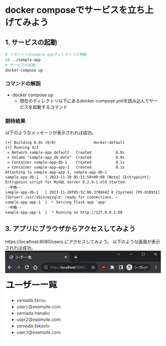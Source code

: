 # docker composeでサービスを立ち上げてみよう
## 1. サービスの起動

```bash
# リポジトリのsample-appディレクトリに移動
cd ../sample-app
# サービスの起動
docker-compose up
```

### コマンドの解説
- docker compose up
    - 現在のディレクトリ以下にあるdocker-compose.ymlを読み込んでサービスを起動するコマンド

### 期待結果
以下のようなメッセージが表示されれば成功。

```
[+] Building 0.0s (0/0)                 docker:default
[+] Running 4/3
 ✔ Network sample-app_default   Created           0.0s 
 ✔ Volume "sample-app_db_data"  Created           0.0s 
 ✔ Container sample-app-db-1    Created           0.1s 
 ✔ Container sample-app-app-1   Created           0.1s 
Attaching to sample-app-app-1, sample-app-db-1
sample-app-db-1   | 2023-11-20 05:51:50+00:00 [Note] [Entrypoint]: Entrypoint script for MySQL Server 8.2.0-1.el8 started.
--中略--
sample-app-db-1   | 2023-11-20T05:52:06.378844Z 0 [System] [MY-010931] [Server] /usr/sbin/mysqld: ready for connections. ~
sample-app-app-1  |  * Serving Flask app 'app'
--中略--
sample-app-app-1  |  * Running on http://127.0.0.1:80
```
## 3. アプリにブラウザからアクセスしてみよう
https://localhost:8080/users にアクセスしてみよう。
以下のような画面が表示されれば成功。  
![chromeでsample-appの画面が表示されている](../img/task-6.png)



